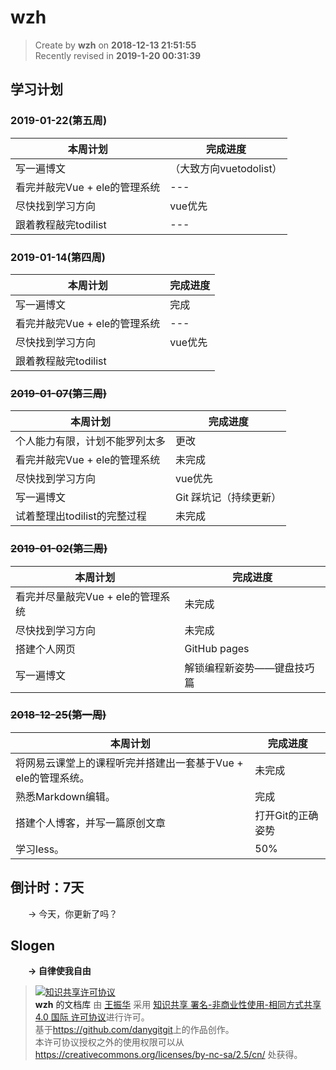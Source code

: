 wzh
===

> Create by **wzh** on **2018-12-13 21:51:55**  
> Recently revised in **2019-1-20 00:31:39**

## 学习计划

### 2019-01-22(第五周)

本周计划  | 完成进度
--- | ---
写一遍博文| （大致方向vuetodolist）
看完并敲完Vue + ele的管理系统| ---
尽快找到学习方向 | vue优先
跟着教程敲完todilist|---

### 2019-01-14(第四周)

本周计划  | 完成进度
--- | ---
写一遍博文| 完成
看完并敲完Vue + ele的管理系统| ---
尽快找到学习方向 | vue优先
跟着教程敲完todilist|

### ~~2019-01-07(第三周)~~

本周计划  | 完成进度
--- | ---
个人能力有限，计划不能罗列太多| 更改
看完并敲完Vue + ele的管理系统| 未完成
尽快找到学习方向 | vue优先
写一遍博文| Git 踩坑记（持续更新）
试着整理出todilist的完整过程|未完成

### ~~2019-01-02(第二周)~~
本周计划  | 完成进度
--- | ---
看完并尽量敲完Vue + ele的管理系统| 未完成
尽快找到学习方向 | 未完成
搭建个人网页 | GitHub pages
写一遍博文| 解锁编程新姿势——键盘技巧篇

### ~~2018-12-25(第一周)~~
本周计划  | 完成进度
--- | ---
将网易云课堂上的课程听完并搭建出一套基于Vue + ele的管理系统。| 未完成
熟悉Markdown编辑。 | 完成
搭建个人博客，并写一篇原创文章 | 打开Git的正确姿势
学习less。| 50%

## 倒计时：7天

&emsp;&emsp;-> 今天，你更新了吗？

## Slogen

&emsp;&emsp;**-> 自律使我自由**

> <a rel="license" href="http://creativecommons.org/licenses/by-nc-sa/4.0/"><img alt="知识共享许可协议" style="border-width:0" src="https://i.creativecommons.org/l/by-nc-sa/4.0/88x31.png" /></a><br /><a xmlns:dct="http://purl.org/dc/terms/" property="dct:title">**wzh** 的文档库</a> 由 <a xmlns:cc="http://creativecommons.org/ns#" href="wzh" property="cc:attributionName" rel="cc:attributionURL">王振华</a> 采用 <a rel="license" href="http://creativecommons.org/licenses/by-nc-sa/4.0/">知识共享 署名-非商业性使用-相同方式共享 4.0 国际 许可协议</a>进行许可。<br />基于<a xmlns:dct="http://purl.org/dc/terms/" href="https://github.com/danygitgit" rel="dct:source">https://github.com/danygitgit</a>上的作品创作。<br />本许可协议授权之外的使用权限可以从 <a xmlns:cc="http://creativecommons.org/ns#" href="https://creativecommons.org/licenses/by-nc-sa/2.5/cn/" rel="cc:morePermissions">https://creativecommons.org/licenses/by-nc-sa/2.5/cn/</a> 处获得。